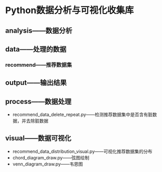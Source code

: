 # Python数据分析与可视化收集库
## analysis——数据分析
## data——处理的数据
### recommend——推荐数据集
## output——输出结果
## process——数据处理
* recommend_data_delete_repeat.py——检测推荐数据集中是否含有脏数据，并去除脏数据
## visual——数据可视化
* recommend_data_distribution_visual.py——可视化推荐数据集的分布
* chord_diagram_draw.py——弦图绘制
* venn_diagram_draw.py——韦恩图